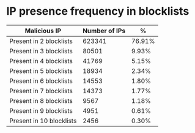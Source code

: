 # IP presence frequency in blocklists
| Malicious IP | Number of IPs | % |
|----|----|----|
| Present in 2 blocklists | 623341 | 76.91% |
| Present in 3 blocklists | 80501 | 9.93% |
| Present in 4 blocklists | 41769 | 5.15% |
| Present in 5 blocklists | 18934 | 2.34% |
| Present in 6 blocklists | 14553 | 1.80% |
| Present in 7 blocklists | 14373 | 1.77% |
| Present in 8 blocklists | 9567 | 1.18% |
| Present in 9 blocklists | 4951 | 0.61% |
| Present in 10 blocklists | 2456 | 0.30% |
